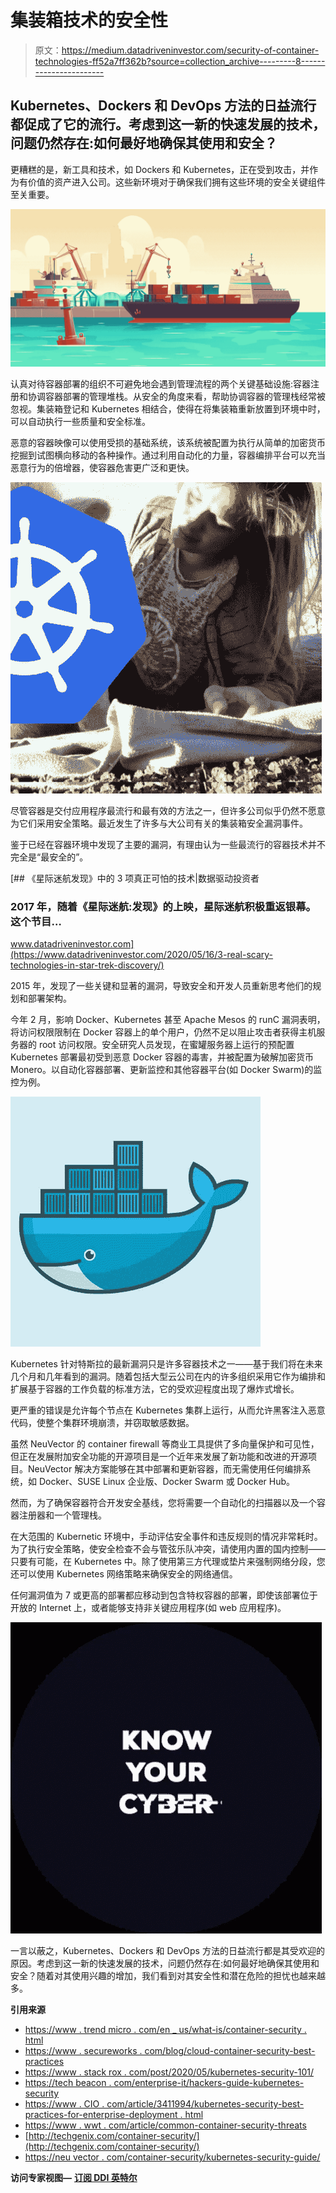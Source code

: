 # 集装箱技术的安全性

> 原文：<https://medium.datadriveninvestor.com/security-of-container-technologies-ff52a7ff362b?source=collection_archive---------8----------------------->

## Kubernetes、Dockers 和 DevOps 方法的日益流行都促成了它的流行。考虑到这一新的快速发展的技术，问题仍然存在:如何最好地确保其使用和安全？

更糟糕的是，新工具和技术，如 Dockers 和 Kubernetes，正在受到攻击，并作为有价值的资产进入公司。这些新环境对于确保我们拥有这些环境的安全关键组件至关重要。

![](img/6d5149258ad70d7f42a3863391076b1e.png)

认真对待容器部署的组织不可避免地会遇到管理流程的两个关键基础设施:容器注册和协调容器部署的管理堆栈。从安全的角度来看，帮助协调容器的管理栈经常被忽视。集装箱登记和 Kubernetes 相结合，使得在将集装箱重新放置到环境中时，可以自动执行一些质量和安全标准。

恶意的容器映像可以使用受损的基础系统，该系统被配置为执行从简单的加密货币挖掘到试图横向移动的各种操作。通过利用自动化的力量，容器编排平台可以充当恶意行为的倍增器，使容器危害更广泛和更快。

![](img/da64688ace44efd4c7c350c9d28f4dc1.png)

尽管容器是交付应用程序最流行和最有效的方法之一，但许多公司似乎仍然不愿意为它们采用安全策略。最近发生了许多与大公司有关的集装箱安全漏洞事件。

鉴于已经在容器环境中发现了主要的漏洞，有理由认为一些最流行的容器技术并不完全是“最安全的”。

[](https://www.datadriveninvestor.com/2020/05/16/3-real-scary-technologies-in-star-trek-discovery/) [## 《星际迷航发现》中的 3 项真正可怕的技术|数据驱动投资者

### 2017 年，随着《星际迷航:发现》的上映，星际迷航积极重返银幕。这个节目…

www.datadriveninvestor.com](https://www.datadriveninvestor.com/2020/05/16/3-real-scary-technologies-in-star-trek-discovery/) 

2015 年，发现了一些关键和显著的漏洞，导致安全和开发人员重新思考他们的规划和部署架构。

今年 2 月，影响 Docker、Kubernetes 甚至 Apache Mesos 的 runC 漏洞表明，将访问权限限制在 Docker 容器上的单个用户，仍然不足以阻止攻击者获得主机服务器的 root 访问权限。安全研究人员发现，在蜜罐服务器上运行的预配置 Kubernetes 部署最初受到恶意 Docker 容器的毒害，并被配置为破解加密货币 Monero。以自动化容器部署、更新监控和其他容器平台(如 Docker Swarm)的监控为例。

![](img/b584cd1e352954e872c840fc2f5311a0.png)

Kubernetes 针对特斯拉的最新漏洞只是许多容器技术之一——基于我们将在未来几个月和几年看到的漏洞。随着包括大型云公司在内的许多组织采用它作为编排和扩展基于容器的工作负载的标准方法，它的受欢迎程度出现了爆炸式增长。

更严重的错误是允许每个节点在 Kubernetes 集群上运行，从而允许黑客注入恶意代码，使整个集群环境崩溃，并窃取敏感数据。

虽然 NeuVector 的 container firewall 等商业工具提供了多向量保护和可见性，但正在发展附加安全功能的开源项目是一个近年来发展了新功能和改进的开源项目。NeuVector 解决方案能够在其中部署和更新容器，而无需使用任何编排系统，如 Docker、SUSE Linux 企业版、Docker Swarm 或 Docker Hub。

然而，为了确保容器符合开发安全基线，您将需要一个自动化的扫描器以及一个容器注册器和一个管理栈。

在大范围的 Kubernetic 环境中，手动评估安全事件和违反规则的情况非常耗时。为了执行安全策略，使安全检查不会与管弦乐队冲突，请使用内置的国内控制——只要有可能，在 Kubernetes 中。除了使用第三方代理或垫片来强制网络分段，您还可以使用 Kubernetes 网络策略来确保安全的网络通信。

任何漏洞值为 7 或更高的部署都应移动到包含特权容器的部署，即使该部署位于开放的 Internet 上，或者能够支持非关键应用程序(如 web 应用程序)。

![](img/1d3f229e7ada818b4e3e43f8e3605a86.png)

一言以蔽之，Kubernetes、Dockers 和 DevOps 方法的日益流行都是其受欢迎的原因。考虑到这一新的快速发展的技术，问题仍然存在:如何最好地确保其使用和安全？随着对其使用兴趣的增加，我们看到对其安全性和潜在危险的担忧也越来越多。

**引用来源**

*   [https://www . trend micro . com/en _ us/what-is/container-security . html](https://www.trendmicro.com/en_us/what-is/container-security.html)
*   [https://www . secureworks . com/blog/cloud-container-security-best-practices](https://www.secureworks.com/blog/cloud-container-security-best-practices)
*   [https://www . stack rox . com/post/2020/05/kubernetes-security-101/](https://www.stackrox.com/post/2020/05/kubernetes-security-101/)
*   [https://tech beacon . com/enterprise-it/hackers-guide-kubernetes-security](https://techbeacon.com/enterprise-it/hackers-guide-kubernetes-security)
*   [https://www . CIO . com/article/3411994/kubernetes-security-best-practices-for-enterprise-deployment . html](https://www.cio.com/article/3411994/kubernetes-security-best-practices-for-enterprise-deployment.html)
*   [https://www . wwt . com/article/common-container-security-threats](https://www.wwt.com/article/common-container-security-threats)
*   [http://techgenix.com/container-security/](http://techgenix.com/container-security/)
*   [https://neu vector . com/container-security/kubernetes-security-guide/](https://neuvector.com/container-security/kubernetes-security-guide/)

**访问专家视图—** [**订阅 DDI 英特尔**](https://datadriveninvestor.com/ddi-intel)